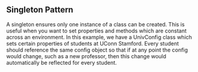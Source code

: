 ## Singleton Pattern

A singleton ensures only one instance of a class can be created. This is useful when you want to set properties and methods which are constant across an environment. In this example, we have a UnivConfig class which sets certain properties of students at UConn Stamford. Every student should reference the same config object so that if at any point the config would change, such as a new professor, then this change would automatically be reflected for every student.